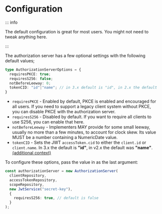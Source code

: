 # Configuration

::: info

The default configuration is great for most users. You might not need to tweak anything here.

:::

The authorization server has a few optional settings with the following default values;

```ts
type AuthorizationServerOptions = {
  requiresPKCE: true;
  requiresS256: false;
  notBeforeLeeway: 0;
  tokenCID: "id"|"name"; // in 3.x default is "id", in 2.x the default is "name"
}
```

* `requiresPKCE` - Enabled by default, PKCE is enabled and encouraged for all users. If you need to support a legacy client system without PKCE, you can disable PKCE with the authorization server.
* `requiresS256` - Disabled by default. If you want to require all clients to use S256, you can enable that here.
* `notBeforeLeeway` - Implementers MAY provide for some small leeway, usually no more than a few minutes, to account for clock skew.  Its value MUST be a number containing a NumericDate value.
* `tokenCID` - Sets the JWT `accessToken.cid` to either the `client.id` or `client.name`. In 3.x the default is 
  **"id"**, in v2.x the default was **"name"**. [(additional context)](https://github.com/jasonraimondi/ts-oauth2-server/blob/e7a31b207701f90552abc82d82c72b143bc15130/src/grants/abstract/abstract.grant.ts#L123)

To configure these options, pass the value in as the last argument:

```typescript
const authorizationServer = new AuthorizationServer(
  clientRepository,
  accessTokenRepository,
  scopeRepository,
  new JwtService("secret-key"),
  {
    requiresS256: true, // default is false
  }
);
```
